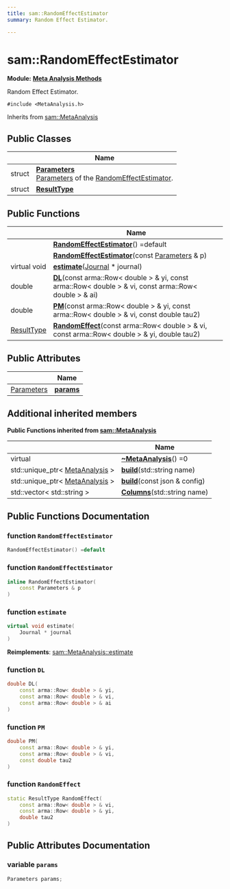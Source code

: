 ```yaml
---
title: sam::RandomEffectEstimator
summary: Random Effect Estimator.  

---
```


# sam::RandomEffectEstimator


**Module:** **[Meta Analysis Methods](/doxygen/Modules/group___meta_analysis/)**

Random Effect Estimator. 

`#include <MetaAnalysis.h>`


Inherits from [sam::MetaAnalysis](/doxygen/Classes/classsam_1_1_meta_analysis/)



## Public Classes

|                | Name           |
| -------------- | -------------- |
| struct | **[Parameters](/doxygen/Classes/structsam_1_1_random_effect_estimator_1_1_parameters/)** <br>[Parameters]() of the [RandomEffectEstimator](/doxygen/Classes/classsam_1_1_random_effect_estimator/).  |
| struct | **[ResultType](/doxygen/Classes/structsam_1_1_random_effect_estimator_1_1_result_type/)**  |








## Public Functions

|                | Name           |
| -------------- | -------------- |
|  | **[RandomEffectEstimator](/doxygen/Classes/classsam_1_1_random_effect_estimator/#function-randomeffectestimator)**() =default  |
|  | **[RandomEffectEstimator](/doxygen/Classes/classsam_1_1_random_effect_estimator/#function-randomeffectestimator)**(const [Parameters](/doxygen/Classes/structsam_1_1_random_effect_estimator_1_1_parameters/) & p)  |
| virtual void | **[estimate](/doxygen/Classes/classsam_1_1_random_effect_estimator/#function-estimate)**([Journal](/doxygen/Classes/classsam_1_1_journal/) * journal)  |
| double | **[DL](/doxygen/Classes/classsam_1_1_random_effect_estimator/#function-dl)**(const arma::Row< double > & yi, const arma::Row< double > & vi, const arma::Row< double > & ai)  |
| double | **[PM](/doxygen/Classes/classsam_1_1_random_effect_estimator/#function-pm)**(const arma::Row< double > & yi, const arma::Row< double > & vi, const double tau2)  |
| [ResultType](/doxygen/Classes/structsam_1_1_random_effect_estimator_1_1_result_type/) | **[RandomEffect](/doxygen/Classes/classsam_1_1_random_effect_estimator/#function-randomeffect)**(const arma::Row< double > & vi, const arma::Row< double > & yi, double tau2)  |


## Public Attributes

|                | Name           |
| -------------- | -------------- |
| [Parameters](/doxygen/Classes/structsam_1_1_random_effect_estimator_1_1_parameters/) | **[params](/doxygen/Classes/classsam_1_1_random_effect_estimator/#variable-params)**  |




## Additional inherited members










**Public Functions inherited from [sam::MetaAnalysis](/doxygen/Classes/classsam_1_1_meta_analysis/)**

|                | Name           |
| -------------- | -------------- |
| virtual  | **[~MetaAnalysis](/doxygen/Classes/classsam_1_1_meta_analysis/#function-~metaanalysis)**() =0  |
| std::unique_ptr< [MetaAnalysis](/doxygen/Classes/classsam_1_1_meta_analysis/) > | **[build](/doxygen/Classes/classsam_1_1_meta_analysis/#function-build)**(std::string name)  |
| std::unique_ptr< [MetaAnalysis](/doxygen/Classes/classsam_1_1_meta_analysis/) > | **[build](/doxygen/Classes/classsam_1_1_meta_analysis/#function-build)**(const json & config)  |
| std::vector< std::string > | **[Columns](/doxygen/Classes/classsam_1_1_meta_analysis/#function-columns)**(std::string name)  |















## Public Functions Documentation

### function `RandomEffectEstimator`

```cpp
RandomEffectEstimator() =default
```





























### function `RandomEffectEstimator`

```cpp
inline RandomEffectEstimator(
    const Parameters & p
)
```





























### function `estimate`

```cpp
virtual void estimate(
    Journal * journal
)
```


























**Reimplements**: [sam::MetaAnalysis::estimate](/doxygen/Classes/classsam_1_1_meta_analysis/#function-estimate)




### function `DL`

```cpp
double DL(
    const arma::Row< double > & yi,
    const arma::Row< double > & vi,
    const arma::Row< double > & ai
)
```





























### function `PM`

```cpp
double PM(
    const arma::Row< double > & yi,
    const arma::Row< double > & vi,
    const double tau2
)
```





























### function `RandomEffect`

```cpp
static ResultType RandomEffect(
    const arma::Row< double > & vi,
    const arma::Row< double > & yi,
    double tau2
)
```































## Public Attributes Documentation

### variable `params`

```cpp
Parameters params;
```

































